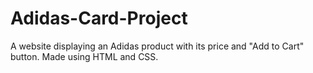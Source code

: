# Adidas-Card-Project
A website displaying an Adidas product with its price and "Add to Cart" button. Made using HTML and CSS.
